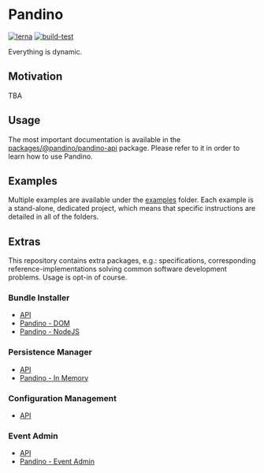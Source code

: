 # Pandino

[![lerna](https://img.shields.io/badge/maintained%20with-lerna-cc00ff.svg)](https://lerna.js.org/)
[![build-test](https://github.com/BlackBeltTechnology/pandino/actions/workflows/build-test.yml/badge.svg)](https://github.com/BlackBeltTechnology/pandino/actions/workflows/build-test.yml)

Everything is dynamic.

## Motivation

TBA

## Usage

The most important documentation is available in the [packages/@pandino/pandino-api](./packages/@pandino/pandino-api)
package. Please refer to it in order to learn how to use Pandino.

## Examples

Multiple examples are available under the [examples](./examples) folder. Each example is a stand-alone, dedicated
project, which means that specific instructions are detailed in all of the folders.

## Extras

This repository contains extra packages, e.g.: specifications, corresponding reference-implementations solving 
common software development problems. Usage is opt-in of course.

### Bundle Installer
- [API](./packages/@pandino/pandino-bundle-installer-api)
- [Pandino - DOM](./packages/@pandino/pandino-bundle-installer-dom)
- [Pandino - NodeJS](./packages/@pandino/pandino-bundle-installer-nodejs)

### Persistence Manager
- [API](./packages/@pandino/pandino-persistence-manager-api)
- [Pandino - In Memory](./packages/@pandino/pandino-persistence-manager-memory)

### Configuration Management
- [API](./packages/@pandino/pandino-configuration-management-api)

### Event Admin
- [API](./packages/@pandino/pandino-event-api)
- [Pandino - Event Admin](./packages/@pandino/pandino-event-admin)
